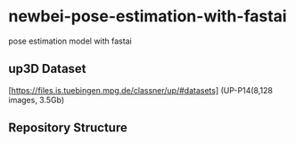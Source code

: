 # newbei-pose-estimation-with-fastai
pose estimation model with fastai

## up3D Dataset
[https://files.is.tuebingen.mpg.de/classner/up/#datasets] (UP-P14(8,128 images, 3.5Gb)

## Repository Structure
